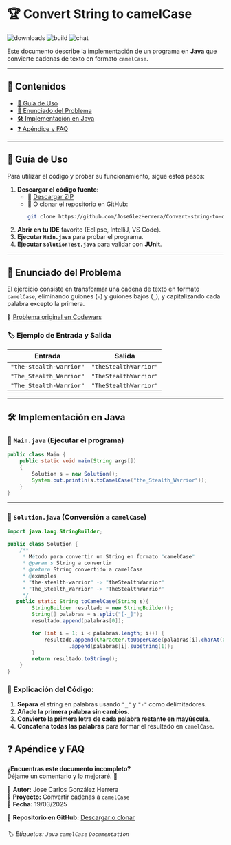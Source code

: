 # 🏆 Convert String to camelCase

![downloads](https://img.shields.io/github/downloads/atom/atom/total.svg)
![build](https://img.shields.io/appveyor/ci/:user/:repo.svg)
![chat](https://img.shields.io/discord/:serverId.svg)

Este documento describe la implementación de un programa en **Java** que convierte cadenas de texto en formato `camelCase`.

---

## 📌 Contenidos

<!-- TOC -->
- [📖 Guía de Uso](#-guía-de-uso)
- [📝 Enunciado del Problema](#-enunciado-del-problema)
- [🛠️ Implementación en Java](#️-implementación-en-java)
- [❓ Apéndice y FAQ](#-apéndice-y-faq)
<!-- /TOC -->

---

## 📖 Guía de Uso

Para utilizar el código y probar su funcionamiento, sigue estos pasos:

1. **Descargar el código fuente:**
    - 🔗 [Descargar ZIP](https://github.com/JoseGlezHerrera/Convert-string-to-camel-case/archive/refs/heads/main.zip)
    - 📂 O clonar el repositorio en GitHub:
      ```sh
      git clone https://github.com/JoseGlezHerrera/Convert-string-to-camel-case.git
      ```
2. **Abrir en tu IDE** favorito (Eclipse, IntelliJ, VS Code).
3. **Ejecutar `Main.java`** para probar el programa.
4. **Ejecutar `SolutionTest.java`** para validar con **JUnit**.

---

## 📝 Enunciado del Problema

El ejercicio consiste en transformar una cadena de texto en formato `camelCase`, eliminando guiones (`-`) y guiones bajos (`_`), y capitalizando cada palabra excepto la primera.

🔗 [Problema original en Codewars](https://www.codewars.com/kata/517abf86da9663f1d2000003)

### 🏷️ Ejemplo de Entrada y Salida

| Entrada                 | Salida              |
|-------------------------|---------------------|
| `"the-stealth-warrior"` | `"theStealthWarrior"` |
| `"The_Stealth_Warrior"` | `"TheStealthWarrior"` |
| `"The_Stealth-Warrior"` | `"TheStealthWarrior"` |

---

## 🛠️ Implementación en Java

### 📌 `Main.java` (Ejecutar el programa)

```java
public class Main {
    public static void main(String args[])
    {
        Solution s = new Solution();
        System.out.println(s.toCamelCase("the_Stealth_Warrior"));
    }
}
```

---

### 📌 `Solution.java` (Conversión a `camelCase`)

```java
import java.lang.StringBuilder;

public class Solution {
    /**
     * Método para convertir un String en formato "camelCase"
     * @param s String a convertir
     * @return String convertido a camelCase
     * @examples
     * "the-stealth-warrior" -> "theStealthWarrior"
     * "The_Stealth_Warrior" -> "TheStealthWarrior"
     */
   public static String toCamelCase(String s){
        StringBuilder resultado = new StringBuilder();
        String[] palabras = s.split("[-_]");
        resultado.append(palabras[0]);

        for (int i = 1; i < palabras.length; i++) {
            resultado.append(Character.toUpperCase(palabras[i].charAt(0)))
                    .append(palabras[i].substring(1));
        }
        return resultado.toString();
    }
}
```

### 📌 Explicación del Código:
1. **Separa** el string en palabras usando `"_"` y `"-"` como delimitadores.
2. **Añade la primera palabra sin cambios**.
3. **Convierte la primera letra de cada palabra restante en mayúscula**.
4. **Concatena todas las palabras** para formar el resultado en `camelCase`.



## ❓ Apéndice y FAQ


**¿Encuentras este documento incompleto?**  
Déjame un comentario y lo mejoraré. 🚀


📌 **Autor:** Jose Carlos González Herrera  
📌 **Proyecto:** Convertir cadenas a `camelCase`  
📌 **Fecha:** 19/03/2025

🔗 **Repositorio en GitHub:** [Descargar o clonar](https://github.com/JoseGlezHerrera/Convert-string-to-camel-case)

###### 🏷️ Etiquetas: `Java` `camelCase`  `Documentation`
